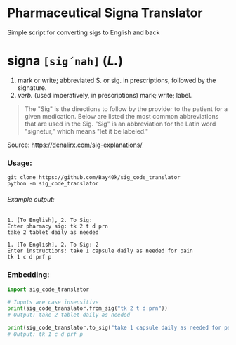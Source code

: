 # Pharmaceutical Signa Translator
Simple script for converting sigs to English and back

# signa `[sig´nah]` (*L.*)
1. mark or write; abbreviated S. or sig. in prescriptions, followed by the signature.
2. *verb.* (used imperatively, in prescriptions) mark; write; label.

> The "Sig" is the directions to follow by the provider to the patient for a given medication. Below are listed the most common abbreviations that are used in the Sig. "Sig" is an abbreviation for the Latin word "signetur," which means "let it be labeled." 

Source: https://denalirx.com/sig-explanations/

### Usage:
```commandline
git clone https://github.com/Bay40k/sig_code_translator
python -m sig_code_translator
```

###### Example output:
```text
1. [To English], 2. To Sig: 
Enter pharmacy sig: tk 2 t d prn
take 2 tablet daily as needed

1. [To English], 2. To Sig: 2
Enter instructions: take 1 capsule daily as needed for pain
tk 1 c d prf p
```

### Embedding:

```python
import sig_code_translator

# Inputs are case insensitive
print(sig_code_translator.from_sig("tk 2 t d prn"))
# Output: take 2 tablet daily as needed

print(sig_code_translator.to_sig("take 1 capsule daily as needed for pain"))
# Output: tk 1 c d prf p
```
